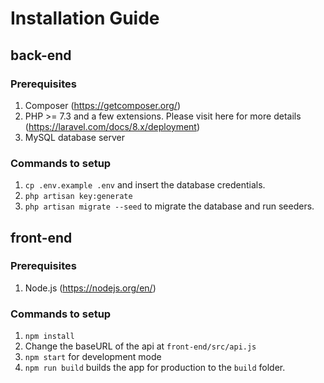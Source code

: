 # Installation Guide

## back-end

### Prerequisites
1. Composer (https://getcomposer.org/)
2. PHP >= 7.3 and a few extensions. Please visit here for more details (https://laravel.com/docs/8.x/deployment)
3. MySQL database server

### Commands to setup
1. `cp .env.example .env` and insert the database credentials.
2. `php artisan key:generate`
3. `php artisan migrate --seed` to migrate the database and run seeders.


## front-end

### Prerequisites
1. Node.js (https://nodejs.org/en/)

### Commands to setup
1. `npm install`
2.  Change the baseURL of the api at `front-end/src/api.js`
3. `npm start` for development mode
4. `npm run build` builds the app for production to the `build` folder.
